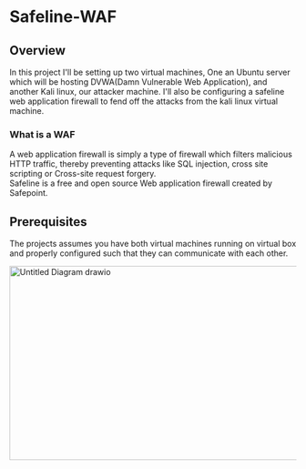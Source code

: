 # Safeline-WAF

## Overview 
In this project I'll be setting up two virtual machines, One an Ubuntu server which will be hosting DVWA(Damn Vulnerable Web Application), and another Kali linux, our attacker machine. I'll also be configuring a safeline web application firewall to fend off the attacks from the kali linux virtual machine. 

### What is a WAF
A web application firewall is simply a type of firewall which filters malicious HTTP traffic, thereby preventing attacks like SQL injection, cross site scripting or Cross-site request forgery.  
Safeline is a free and open source Web application firewall created by Safepoint.

## Prerequisites
The projects assumes you have both virtual machines running on virtual box and properly configured such that they can communicate with each other.

<img width="631" height="341" alt="Untitled Diagram drawio" src="https://github.com/user-attachments/assets/71fa6d21-78fd-416e-8dc0-59b1c7e73d77" />

